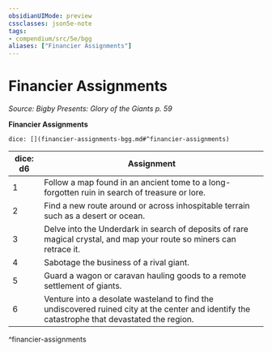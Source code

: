 ```yaml
---
obsidianUIMode: preview
cssclasses: json5e-note
tags:
- compendium/src/5e/bgg
aliases: ["Financier Assignments"]
---
```

# Financier Assignments
*Source: Bigby Presents: Glory of the Giants p. 59* 

**Financier Assignments**

`dice: [](financier-assignments-bgg.md#^financier-assignments)`

| dice: d6 | Assignment |
|----------|------------|
| 1 | Follow a map found in an ancient tome to a long-forgotten ruin in search of treasure or lore. |
| 2 | Find a new route around or across inhospitable terrain such as a desert or ocean. |
| 3 | Delve into the Underdark in search of deposits of rare magical crystal, and map your route so miners can retrace it. |
| 4 | Sabotage the business of a rival giant. |
| 5 | Guard a wagon or caravan hauling goods to a remote settlement of giants. |
| 6 | Venture into a desolate wasteland to find the undiscovered ruined city at the center and identify the catastrophe that devastated the region. |
^financier-assignments